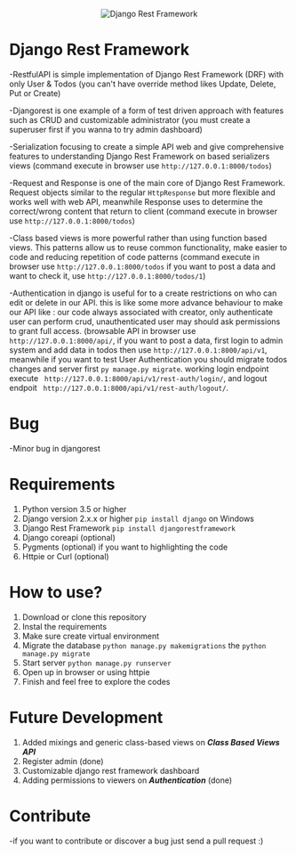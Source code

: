 <p align="center"><img src="https://www.django-rest-framework.org/img/logo.png" alt="Django Rest Framework"></p>


                                                                                                                                      
# Django Rest Framework

-RestfulAPI is simple implementation of Django Rest Framework (DRF) with only User & Todos (you can't have override method likes Update, Delete, Put or Create)

-Djangorest is one example of a form of test driven approach with features such as CRUD and customizable administrator (you must create a superuser first if you wanna to try admin dashboard)

-Serialization focusing to create a simple API web and give comprehensive features to understanding Django Rest Framework on based serializers views (command execute in browser use `http://127.0.0.1:8000/todos`)

-Request and Response is one of the main core of Django Rest Framework. Request objects similar to the regular `HttpResponse` but more flexible and works well with web API, meanwhile Response uses to determine the correct/wrong content that return to client (command execute in browser use `http://127.0.0.1:8000/todos`)

-Class based views is more powerful rather than using function based views. This patterns allow us to reuse common functionality, make easier to code and reducing repetition of code patterns (command execute in browser use `http://127.0.0.1:8000/todos` if you want to post a data and want to check it, use `http://127.0.0.1:8000/todos/1`)

-Authentication in django is useful for to a create restrictions on who can edit or delete in our API. this is like some more advance behaviour to make our API like : our code always associated with creator, only authenticate user can perform crud, unauthenticated user may should ask permissions to grant full access. (browsable API in browser use `http://127.0.0.1:8000/api/`, if you want to post a data, first login to admin system and add data in todos then use `http://127.0.0.1:8000/api/v1`, meanwhile if you want to test User Authentication you should migrate todos changes and server first `py manage.py migrate`. working login endpoint execute ` http://127.0.0.1:8000/api/v1/rest-auth/login/`, and logout endpoit ` http://127.0.0.1:8000/api/v1/rest-auth/logout/`.

# Bug
-Minor bug in djangorest 

# Requirements
1. Python version 3.5 or higher
2. Django version 2.x.x or higher `pip install django` on Windows
3. Django Rest Framework `pip install djangorestframework` 
4. Django coreapi (optional)
5. Pygments (optional) if you want to highlighting the code
6. Httpie or Curl (optional)

# How to use?
1. Download or clone this repository
2. Instal the requirements
3. Make sure create virtual environment
4. Migrate the database `python manage.py makemigrations` the `python manage.py migrate`
5. Start server `python manage.py runserver`
6. Open up in browser or using httpie
7. Finish and feel free to explore the codes

# Future Development
1. Added mixings and generic class-based views on ***Class Based Views API***
2. Register admin (done)
3. Customizable django rest framework dashboard
4. Adding permissions to viewers on ***Authentication*** (done)

# Contribute
-if you want to contribute or discover a bug just send a pull request :)
